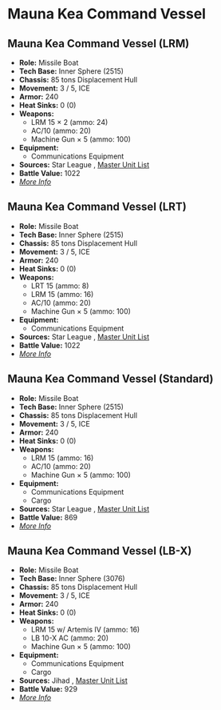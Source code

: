 # Mauna Kea Command Vessel 

## Mauna Kea Command Vessel (LRM) 

- **Role:** Missile Boat 
- **Tech Base:** Inner Sphere (2515) 
- **Chassis:** 85 tons Displacement Hull 
- **Movement:** 3 / 5, ICE 
- **Armor:** 240 
- **Heat Sinks:** 0 (0) 
- **Weapons:** 
  - LRM 15 × 2 (ammo: 24) 
  - AC/10 (ammo: 20) 
  - Machine Gun × 5 (ammo: 100) 
- **Equipment:** 
  - Communications Equipment 
- **Sources:** Star League , [Master Unit List](http://masterunitlist.info/Unit/Details/2111/mauna-kea-command-vessel-lrm) 
- **Battle Value:** 1022 
- [*More Info*](mauna_kea_command_vessel/mauna_kea_command_vessel_lrm.md) 

## Mauna Kea Command Vessel (LRT) 

- **Role:** Missile Boat 
- **Tech Base:** Inner Sphere (2515) 
- **Chassis:** 85 tons Displacement Hull 
- **Movement:** 3 / 5, ICE 
- **Armor:** 240 
- **Heat Sinks:** 0 (0) 
- **Weapons:** 
  - LRT 15 (ammo: 8) 
  - LRM 15 (ammo: 16) 
  - AC/10 (ammo: 20) 
  - Machine Gun × 5 (ammo: 100) 
- **Equipment:** 
  - Communications Equipment 
- **Sources:** Star League , [Master Unit List](http://masterunitlist.info/Unit/Details/2112/mauna-kea-command-vessel-lrt) 
- **Battle Value:** 1022 
- [*More Info*](mauna_kea_command_vessel/mauna_kea_command_vessel_lrt.md) 

## Mauna Kea Command Vessel (Standard) 

- **Role:** Missile Boat 
- **Tech Base:** Inner Sphere (2515) 
- **Chassis:** 85 tons Displacement Hull 
- **Movement:** 3 / 5, ICE 
- **Armor:** 240 
- **Heat Sinks:** 0 (0) 
- **Weapons:** 
  - LRM 15 (ammo: 16) 
  - AC/10 (ammo: 20) 
  - Machine Gun × 5 (ammo: 100) 
- **Equipment:** 
  - Communications Equipment 
  - Cargo 
- **Sources:** Star League , [Master Unit List](http://masterunitlist.info/Unit/Details/2113/mauna-kea-command-vessel-standard) 
- **Battle Value:** 869 
- [*More Info*](mauna_kea_command_vessel/mauna_kea_command_vessel_standard.md) 

## Mauna Kea Command Vessel (LB-X) 

- **Role:** Missile Boat 
- **Tech Base:** Inner Sphere (3076) 
- **Chassis:** 85 tons Displacement Hull 
- **Movement:** 3 / 5, ICE 
- **Armor:** 240 
- **Heat Sinks:** 0 (0) 
- **Weapons:** 
  - LRM 15 w/ Artemis IV (ammo: 16) 
  - LB 10-X AC (ammo: 20) 
  - Machine Gun × 5 (ammo: 100) 
- **Equipment:** 
  - Communications Equipment 
  - Cargo 
- **Sources:** Jihad , [Master Unit List](http://masterunitlist.info/Unit/Details/2110/mauna-kea-command-vessel-lb-x) 
- **Battle Value:** 929 
- [*More Info*](mauna_kea_command_vessel/mauna_kea_command_vessel_lb-x.md) 

